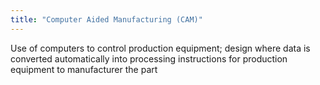 ```yaml
---
title: "Computer Aided Manufacturing (CAM)"
---
```

Use of computers to control production equipment; design where data is converted automatically into processing instructions for production equipment to manufacturer the part

